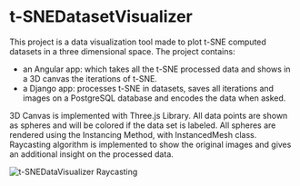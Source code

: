 # t-SNEDatasetVisualizer
This project is a data visualization tool made to plot t-SNE computed datasets in a three dimensional space.
The project contains:
- an Angular app: which takes all the t-SNE processed data and shows in a 3D canvas the iterations of t-SNE.
- a Django app: processes t-SNE in datasets, saves all iterations and images on a PostgreSQL database and encodes the data when asked.

3D Canvas is implemented with Three.js Library. All data points are shown as spheres and will be colored if the data set is labeled. 
All spheres are rendered using the Instancing Method, with InstancedMesh class. 
Raycasting algorithm is implemented to show the original images and gives an additional insight on the processed data.

![t-SNEDataVisualizer Raycasting](./raycasting.gif)

